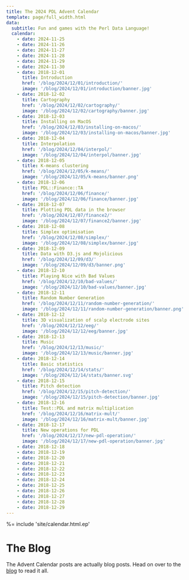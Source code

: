 ```yaml
---
title: The 2024 PDL Advent Calendar
template: page/full_width.html
data:
  subtitle: Fun and games with the Perl Data Language!
  calendar:
    - date: 2024-11-25
    - date: 2024-11-26
    - date: 2024-11-27
    - date: 2024-11-28
    - date: 2024-11-29
    - date: 2024-11-30
    - date: 2018-12-01
      title: Introduction
      href: '/blog/2024/12/01/introduction/'
      image: '/blog/2024/12/01/introduction/banner.jpg'
    - date: 2018-12-02
      title: Cartography
      href: '/blog/2024/12/02/cartography/'
      image: '/blog/2024/12/02/cartography/banner.jpg'
    - date: 2018-12-03
      title: Installing on MacOS
      href: '/blog/2024/12/03/installing-on-macos/'
      image: '/blog/2024/12/03/installing-on-macos/banner.jpg'
    - date: 2018-12-04
      title: Interpolation
      href: '/blog/2024/12/04/interpol/'
      image: '/blog/2024/12/04/interpol/banner.jpg'
    - date: 2018-12-05
      title: K-means clustering
      href: '/blog/2024/12/05/k-means/'
      image: '/blog/2024/12/05/k-means/banner.png'
    - date: 2018-12-06
      title: PDL::Finance::TA
      href: '/blog/2024/12/06/finance/'
      image: '/blog/2024/12/06/finance/banner.jpg'
    - date: 2018-12-07
      title: Plotting PDL data in the browser
      href: '/blog/2024/12/07/finance2/'
      image: '/blog/2024/12/07/finance2/banner.jpg'
    - date: 2018-12-08
      title: Simplex optimisation
      href: '/blog/2024/12/08/simplex/'
      image: '/blog/2024/12/08/simplex/banner.jpg'
    - date: 2018-12-09
      title: Data with D3.js and Mojolicious
      href: '/blog/2024/12/09/d3/'
      image: '/blog/2024/12/09/d3/banner.png'
    - date: 2018-12-10
      title: Playing Nice with Bad Values
      href: '/blog/2024/12/10/bad-values/'
      image: '/blog/2024/12/10/bad-values/banner.jpg'
    - date: 2018-12-11
      title: Random Number Generation
      href: '/blog/2024/12/11/random-number-generation/'
      image: '/blog/2024/12/11/random-number-generation/banner.png'
    - date: 2018-12-12
      title: 3D visualization of scalp electrode sites
      href: '/blog/2024/12/12/eeg/'
      image: '/blog/2024/12/12/eeg/banner.jpg'
    - date: 2018-12-13
      title: Music
      href: '/blog/2024/12/13/music/'
      image: '/blog/2024/12/13/music/banner.jpg'
    - date: 2018-12-14
      title: Basic statistics
      href: '/blog/2024/12/14/stats/'
      image: '/blog/2024/12/14/stats/banner.svg'
    - date: 2018-12-15
      title: Pitch detection
      href: '/blog/2024/12/15/pitch-detection/'
      image: '/blog/2024/12/15/pitch-detection/banner.jpg'
    - date: 2018-12-16
      title: Test::PDL and matrix multiplication
      href: '/blog/2024/12/16/matrix-mult/'
      image: '/blog/2024/12/16/matrix-mult/banner.jpg'
    - date: 2018-12-17
      title: New operations for PDL
      href: '/blog/2024/12/17/new-pdl-operation/'
      image: '/blog/2024/12/17/new-pdl-operation/banner.jpg'
    - date: 2018-12-18
    - date: 2018-12-19
    - date: 2018-12-20
    - date: 2018-12-21
    - date: 2018-12-22
    - date: 2018-12-23
    - date: 2018-12-24
    - date: 2018-12-25
    - date: 2018-12-26
    - date: 2018-12-27
    - date: 2018-12-28
    - date: 2018-12-29
---
```


%= include 'site/calendar.html.ep'

# The Blog

The Advent Calendar posts are actually blog posts. Head on over to the [blog](/blog) to read it all.
